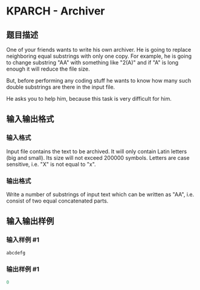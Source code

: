 # KPARCH - Archiver

## 题目描述

 One of your friends wants to write his own archiver. He is going to replace neighboring equal substrings with only one copy. For example, he is going to change substring "AA" with something like "2(A)" and if "A" is long enough it will reduce the file size.

But, before performing any coding stuff he wants to know how many such double substrings are there in the input file.

He asks you to help him, because this task is very difficult for him.

## 输入输出格式

### 输入格式

Input file contains the text to be archived. It will only contain Latin letters (big and small). Its size will not exceed 200000 symbols. Letters are case sensitive, i.e. "X" is not equal to "x".

### 输出格式

Write a number of substrings of input text which can be written as "AA", i.e. consist of two equal concatenated parts.

## 输入输出样例

### 输入样例 #1

```cpp
abcdefg
```


### 输出样例 #1

```cpp
0
```


